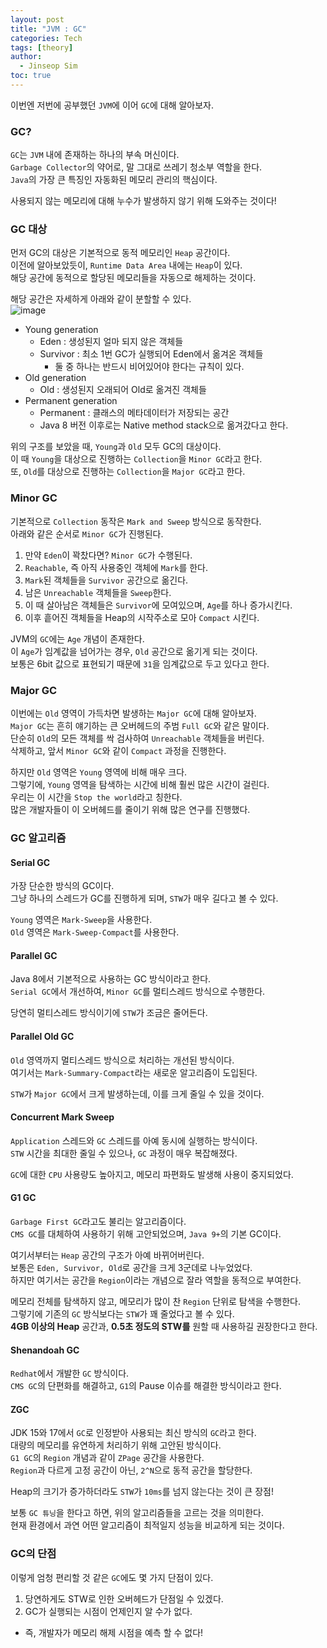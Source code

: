 ```yaml
---
layout: post
title: "JVM : GC"
categories: Tech
tags: [theory]
author:
  - Jinseop Sim
toc: true
---
```

이번엔 저번에 공부했던 ```JVM```에 이어 ```GC```에 대해 알아보자.  

### GC?
```GC```는 ```JVM``` 내에 존재하는 하나의 부속 머신이다.  
```Garbage Collector```의 약어로, 말 그대로 쓰레기 청소부 역할을 한다.  
```Java```의 가장 큰 특징인 자동화된 메모리 관리의 핵심이다.  

사용되지 않는 메모리에 대해 누수가 발생하지 않기 위해 도와주는 것이다!  

### GC 대상
먼저 GC의 대상은 기본적으로 동적 메모리인 ```Heap``` 공간이다.  
이전에 알아보았듯이, ```Runtime Data Area``` 내에는 ```Heap```이 있다.  
해당 공간에 동적으로 할당된 메모리들을 자동으로 해제하는 것이다.  

해당 공간은 자세하게 아래와 같이 분할할 수 있다.  
![image](https://github.com/Jinseop-Sim/Jinseop-Sim.github.io/assets/71700079/e0377a0b-ed69-4fa2-b1ff-8bcf6d0ab04c)  

- Young generation
  - Eden : 생성된지 얼마 되지 않은 객체들
  - Survivor : 최소 1번 GC가 실행되어 Eden에서 옮겨온 객체들
    - 둘 중 하나는 반드시 비어있어야 한다는 규칙이 있다.
- Old generation
  - Old : 생성된지 오래되어 Old로 옮겨진 객체들
- Permanent generation
  - Permanent : 클래스의 메타데이터가 저장되는 공간
  - Java 8 버전 이후로는 Native method stack으로 옮겨갔다고 한다.

위의 구조를 보았을 때, ```Young```과 ```Old``` 모두 GC의 대상이다.  
이 때 ```Young```을 대상으로 진행하는 ```Collection```을 ```Minor GC```라고 한다.  
또, ```Old```를 대상으로 진행하는 ```Collection```을 ```Major GC```라고 한다.  

### Minor GC
기본적으로 ```Collection``` 동작은 ```Mark and Sweep``` 방식으로 동작한다.  
아래와 같은 순서로 ```Minor GC```가 진행된다.  

1. 만약 ```Eden```이 꽉찼다면? ```Minor GC```가 수행된다.
2. ```Reachable```, 즉 아직 사용중인 객체에 ```Mark```를 한다.
3. ```Mark```된 객체들을 ```Survivor``` 공간으로 옮긴다.
4. 남은 ```Unreachable``` 객체들을 ```Sweep```한다.
5. 이 때 살아남은 객체들은 ```Survivor```에 모여있으며, ```Age```를 하나 증가시킨다.
6. 이후 흩어진 객체들을 Heap의 시작주소로 모아 ```Compact``` 시킨다.

JVM의 ```GC```에는 ```Age``` 개념이 존재한다.  
이 ```Age```가 임계값을 넘어가는 경우, ```Old``` 공간으로 옮기게 되는 것이다.  
보통은 6bit 값으로 표현되기 때문에 ```31```을 임계값으로 두고 있다고 한다.  

### Major GC
이번에는 ```Old``` 영역이 가득차면 발생하는 ```Major GC```에 대해 알아보자.  
```Major GC```는 흔히 얘기하는 큰 오버헤드의 주범 ```Full GC```와 같은 말이다.  
단순히 ```Old```의 모든 객체를 싹 검사하여 ```Unreachable``` 객체들을 버린다.  
삭제하고, 앞서 ```Minor GC```와 같이 ```Compact``` 과정을 진행한다.  

하지만 ```Old``` 영역은 ```Young``` 영역에 비해 매우 크다.  
그렇기에, ```Young``` 영역을 탐색하는 시간에 비해 훨씬 많은 시간이 걸린다.  
우리는 이 시간을 ```Stop the world```라고 칭한다.  
많은 개발자들이 이 오버헤드를 줄이기 위해 많은 연구를 진행했다.  

### GC 알고리즘
#### Serial GC
가장 단순한 방식의 GC이다.  
그냥 하나의 스레드가 GC를 진행하게 되며, ```STW```가 매우 길다고 볼 수 있다.  

```Young``` 영역은 ```Mark-Sweep```을 사용한다.  
```Old``` 영역은 ```Mark-Sweep-Compact```를 사용한다.  

#### Parallel GC
Java 8에서 기본적으로 사용하는 GC 방식이라고 한다.  
```Serial GC```에서 개선하여, ```Minor GC```를 멀티스레드 방식으로 수행한다.  

당연히 멀티스레드 방식이기에 ```STW```가 조금은 줄어든다.  

#### Parallel Old GC
```Old``` 영역까지 멀티스레드 방식으로 처리하는 개선된 방식이다.  
여기서는 ```Mark-Summary-Compact```라는 새로운 알고리즘이 도입된다.  

```STW```가 ```Major GC```에서 크게 발생하는데, 이를 크게 줄일 수 있을 것이다.  

#### Concurrent Mark Sweep
```Application``` 스레드와 ```GC``` 스레드를 아예 동시에 실행하는 방식이다.  
```STW``` 시간을 최대한 줄일 수 있으나, ```GC``` 과정이 매우 복잡해졌다.  

```GC```에 대한 ```CPU``` 사용량도 높아지고, 메모리 파편화도 발생해 사용이 중지되었다.  

#### G1 GC
```Garbage First GC```라고도 불리는 알고리즘이다.  
```CMS GC```를 대체하여 사용하기 위해 고안되었으며, ```Java 9+```의 기본 GC이다.  

여기서부터는 ```Heap``` 공간의 구조가 아예 바뀌어버린다.  
보통은 ```Eden, Survivor, Old```로 공간을 크게 3군데로 나누었었다.  
하지만 여기서는 공간을 ```Region```이라는 개념으로 잘라 역할을 동적으로 부여한다.  

메모리 전체를 탐색하지 않고, 메모리가 많이 찬 ```Region``` 단위로 탐색을 수행한다.  
그렇기에 기존의 ```GC``` 방식보다는 ```STW```가 꽤 줄었다고 볼 수 있다.  
__4GB 이상의 Heap__ 공간과, __0.5초 정도의 STW를__ 원할 때 사용하길 권장한다고 한다.  

#### Shenandoah GC
```Redhat```에서 개발한 ```GC``` 방식이다.  
```CMS GC```의 단편화를 해결하고, ```G1```의 Pause 이슈를 해결한 방식이라고 한다.  

#### ZGC
JDK 15와 17에서 ```GC```로 인정받아 사용되는 최신 방식의 ```GC```라고 한다.  
대량의 메모리를 유연하게 처리하기 위해 고안된 방식이다.  
```G1 GC```의 ```Region``` 개념과 같이 ```ZPage``` 공간을 사용한다.  
```Region```과 다르게 고정 공간이 아닌, ```2^N```으로 동적 공간을 할당한다.  

Heap의 크기가 증가하더라도 ```STW```가 ```10ms```를 넘지 않는다는 것이 큰 장점!  

보통 ```GC 튜닝```을 한다고 하면, 위의 알고리즘들을 고르는 것을 의미한다.  
현재 환경에서 과연 어떤 알고리즘이 최적일지 성능을 비교하게 되는 것이다.  

### GC의 단점
이렇게 엄청 편리할 것 같은 ```GC```에도 몇 가지 단점이 있다.

1. 당연하게도 STW로 인한 오버헤드가 단점일 수 있겠다.
2. GC가 실행되는 시점이 언제인지 알 수가 없다.
  - 즉, 개발자가 메모리 해제 시점을 예측 할 수 없다!
